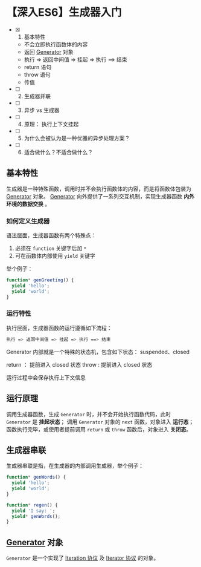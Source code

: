 # 【深入ES6】生成器入门

- [x] 1. 基本特性
  - 不会立即执行函数体的内容
  - 返回 [Generator](https://developer.mozilla.org/en-US/docs/Web/JavaScript/Reference/Global_Objects/Generator) 对象
  - 执行 => 返回中间值 => 挂起 => 执行 ==> 结束
  - return 语句
  - throw 语句
  - 传值
- [ ] 2. 生成器并联
- [ ] 3. 异步 vs 生成器
- [ ] 4. 原理： 执行上下文挂起
- [ ] 5. 为什么会被认为是一种优雅的异步处理方案？
- [ ] 6. 适合做什么？不适合做什么？

## 基本特性

生成器是一种特殊函数，调用时并不会执行函数体的内容，而是将函数体包装为 [Generator](https://developer.mozilla.org/en-US/docs/Web/JavaScript/Reference/Global_Objects/Generator) 对象。
[Generator](https://developer.mozilla.org/en-US/docs/Web/JavaScript/Reference/Global_Objects/Generator) 向外提供了一系列交互机制，实现生成器函数 **内外环境的数据交换** 。

### 如何定义生成器

语法层面，生成器函数有两个特殊点：

1. 必须在 `function` 关键字后加 `*`
2. 可在函数体内部使用 `yield` 关键字

举个例子：

``` javascript
function* genGreeting() {
  yield 'hello';
  yield 'world';
}
```

### 运行特性

执行层面，生成器函数的运行遵循如下流程：

``` bash
执行 => 返回中间值 => 挂起 => 执行 ==> 结束
```

Generator 内部就是一个特殊的状态机，包含如下状态： suspended、closed

return ： 提前进入 closed 状态
throw : 提前进入 closed 状态

运行过程中会保存执行上下文信息

## 运行原理

调用生成器函数，生成 `Generator` 时，并不会开始执行函数代码，此时 `Generator` 是 **挂起状态**；
调用 `Generator` 对象的 `next` 函数，对象进入 **运行态**；
函数执行完毕，或使用者提前调用 `return` 或 `throw` 函数后，对象进入 **关闭态**。

## 生成器串联

生成器串联是指，在生成器的内部调用生成器，举个例子：

``` javascript
function* genWords() {
  yield 'hello';
  yield 'world';
}

function* regen() {
  yield 'I say: ';
  yield* genWords();
}
```

## [Generator](https://developer.mozilla.org/en-US/docs/Web/JavaScript/Reference/Global_Objects/Generator) 对象

`Generator` 是一个实现了 [Iteration 协议](https://developer.mozilla.org/en-US/docs/Web/JavaScript/Reference/Iteration_protocols#The_iterable_protocol) 及 [Iterator 协议](https://developer.mozilla.org/en-US/docs/Web/JavaScript/Reference/Iteration_protocols#The_iterator_protocol) 的对象。